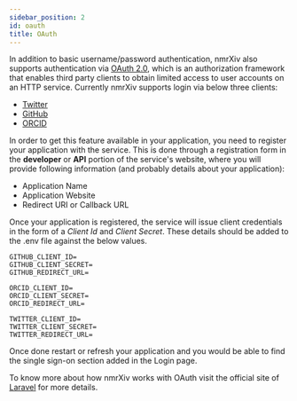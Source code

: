 ```yaml
---
sidebar_position: 2
id: oauth
title: OAuth
---
```


In addition to basic username/password authentication, nmrXiv also supports authentication via [OAuth 2.0](https://www.digitalocean.com/community/tutorials/an-introduction-to-oauth-2), which is an authorization framework that enables third party clients to obtain limited access to user accounts on an HTTP service.
Currently nmrXiv supports login via below three clients:
* [Twitter](https://twitter.com/)
* [GitHub](https://github.com/)
* [ORCID](https://orcid.org/)

In order to get this feature available in your application, you need to register your application with the service. This is done through a registration form in the **developer** or **API** portion of the service's website, where you will provide following information (and probably details about your application):
* Application Name
* Application Website
* Redirect URI or Callback URL

Once your application is registered, the service will issue client credentials in the form of a *Client Id*  and *Client Secret*. These details should be added to the .env file against the below values.
````
GITHUB_CLIENT_ID=
GITHUB_CLIENT_SECRET=
GITHUB_REDIRECT_URL=

ORCID_CLIENT_ID=
ORCID_CLIENT_SECRET=
ORCID_REDIRECT_URL=

TWITTER_CLIENT_ID=
TWITTER_CLIENT_SECRET=
TWITTER_REDIRECT_URL=
````
Once done restart or refresh your application and you would be able to find the single sign-on section added in the Login page.

To know more about how nmrXiv works with OAuth visit the official site of [Laravel](https://laravel.com/docs/8.x/socialite) for more details. 
